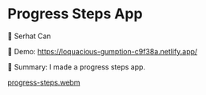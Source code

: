 # Progress Steps App

🔵 Serhat Can

🔵 Demo: https://loquacious-gumption-c9f38a.netlify.app/

🔵 Summary: I made a progress steps app.

[progress-steps.webm](https://user-images.githubusercontent.com/85739464/220789654-a459334a-3864-41bf-9d0b-6a2bed78cba4.webm)
